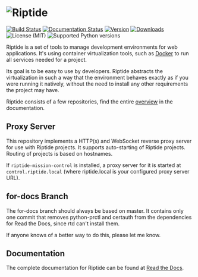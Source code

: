 # ![Riptide](https://riptide-docs.readthedocs.io/en/latest/_images/logo.png)

[<img src="https://img.shields.io/github/actions/workflow/status/theCapypara/riptide-proxy/build.yml" alt="Build Status">](https://github.com/theCapypara/riptide-proxy/actions)
[<img src="https://readthedocs.org/projects/riptide-docs/badge/?version=latest" alt="Documentation Status">](https://riptide-docs.readthedocs.io/en/latest/)
[<img src="https://img.shields.io/pypi/v/riptide-proxy" alt="Version">](https://pypi.org/project/riptide-proxy/)
[<img src="https://img.shields.io/pypi/dm/riptide-proxy" alt="Downloads">](https://pypi.org/project/riptide-proxy/)
<img src="https://img.shields.io/pypi/l/riptide-proxy" alt="License (MIT)">
<img src="https://img.shields.io/pypi/pyversions/riptide-proxy" alt="Supported Python versions">

Riptide is a set of tools to manage development environments for web applications.
It's using container virtualization tools, such as [Docker](https://www.docker.com/)
to run all services needed for a project.

Its goal is to be easy to use by developers.
Riptide abstracts the virtualization in such a way that the environment behaves exactly
as if you were running it natively, without the need to install any other requirements
the project may have.

Riptide consists of a few repositories, find the
entire [overview](https://riptide-docs.readthedocs.io/en/latest/development.html) in the documentation.

## Proxy Server

This repository implements a HTTP(s) and WebSocket reverse proxy server for use with Riptide projects.
It supports auto-starting of Riptide projects. Routing of projects is based on hostnames.

If `riptide-mission-control` is installed, a proxy server for it is started at `control.riptide.local`
(where riptide.local is your configured proxy server URL).

## for-docs Branch

The for-docs branch should always be based on master. It contains only one commit that removes
python-prctl and certauth from the dependencies for Read the Docs, since rtd can't install them.

If anyone knows of a better way to do this, please let me know.

## Documentation

The complete documentation for Riptide can be found at [Read the Docs](https://riptide-docs.readthedocs.io/en/latest/).

